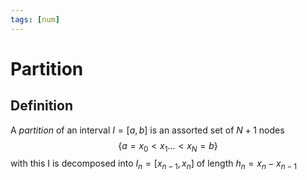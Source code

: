 ```yaml
---
tags: [num]
---
```

# Partition

## Definition
A *partition* of an interval $I=[a,b]$ is an assorted set of $N+1$ nodes $$\{a = x_{0} < x_{1}... < x_{N}=b \}$$with this I is decomposed into $I_{n} = [x_{n-1},x_{n}]$ of length $h_{n}=x_{n}-x_{n-1}$